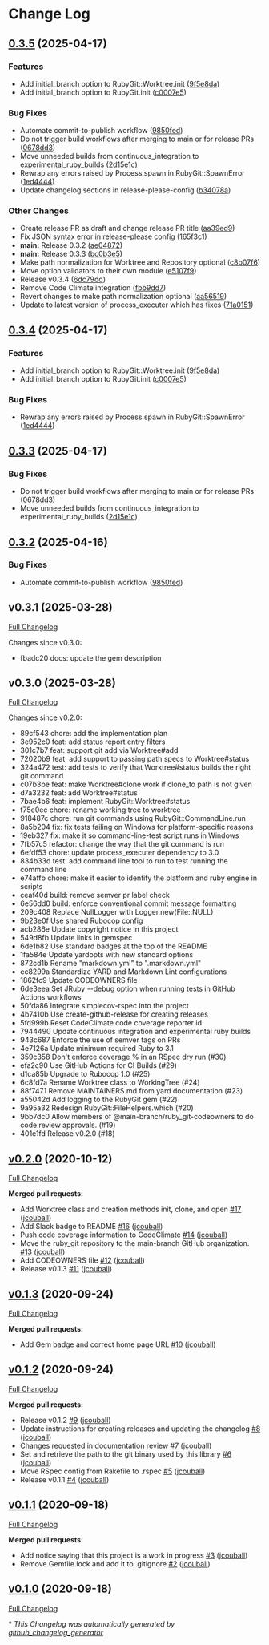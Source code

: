 # Change Log

## [0.3.5](https://github.com/main-branch/ruby_git/compare/v0.3.4...v0.3.5) (2025-04-17)


### Features

* Add initial_branch option to RubyGit::Worktree.init ([9f5e8da](https://github.com/main-branch/ruby_git/commit/9f5e8daca1599d46c9a53429b24f4fff47f148b6))
* Add initial_branch option to RubyGit.init ([c0007e5](https://github.com/main-branch/ruby_git/commit/c0007e501c2768e921c1aef618c8edb4969e5e95))


### Bug Fixes

* Automate commit-to-publish workflow ([9850fed](https://github.com/main-branch/ruby_git/commit/9850fed2230f154eaf6319644d0e6b40c5352e7f))
* Do not trigger build workflows after merging to main or for release PRs ([0678dd3](https://github.com/main-branch/ruby_git/commit/0678dd347235aaa9f55d84853de94d01935f974d))
* Move unneeded builds from continuous_integration to experimental_ruby_builds ([2d15e1c](https://github.com/main-branch/ruby_git/commit/2d15e1c7aef848e4d3cc857e6f606a0f68d7bf6f))
* Rewrap any errors raised by Process.spawn in RubyGit::SpawnError ([1ed4444](https://github.com/main-branch/ruby_git/commit/1ed4444c12ff1598af8915eac0c568bbaa865c84))
* Update changelog sections in release-please-config ([b34078a](https://github.com/main-branch/ruby_git/commit/b34078add703edf32d128efd64c12c45edffd21b))


### Other Changes

* Create release PR as draft and change release PR title ([aa39ed9](https://github.com/main-branch/ruby_git/commit/aa39ed95191a0678b8916b010b9abf6e99d94372))
* Fix JSON syntax error in release-please config ([165f3c1](https://github.com/main-branch/ruby_git/commit/165f3c1cd57a0fbdc98631b880095239b84423d6))
* **main:** Release 0.3.2 ([ae04872](https://github.com/main-branch/ruby_git/commit/ae04872fc4f7e4e6f8d374cb745f8fa0ba4acb5a))
* **main:** Release 0.3.3 ([bc0b3e5](https://github.com/main-branch/ruby_git/commit/bc0b3e5e538974b4a3e3ec33449453842cbd50d7))
* Make path normalization for Worktree and Repository optional ([c8b07f6](https://github.com/main-branch/ruby_git/commit/c8b07f6580df7894a45e6b3f9fb54f3a2725f218))
* Move option validators to their own module ([e5107f9](https://github.com/main-branch/ruby_git/commit/e5107f93fb12d2d56ed618217f3e362afce4adaf))
* Release v0.3.4 ([6dc79dd](https://github.com/main-branch/ruby_git/commit/6dc79dddec7f316a8cd10df05dd14d320aaee77e))
* Remove Code Climate integration ([fbb9dd7](https://github.com/main-branch/ruby_git/commit/fbb9dd75f358d35f04282eb2ee87e76f2a354762))
* Revert changes to make path normalization optional ([aa56519](https://github.com/main-branch/ruby_git/commit/aa56519051c32e7a5e5ec2361a02ef3d985e876e))
* Update to latest version of process_executer which has fixes ([71a0151](https://github.com/main-branch/ruby_git/commit/71a0151a1d5512fc46e5e00adec7185f89cd2ec9))

## [0.3.4](https://github.com/main-branch/ruby_git/compare/v0.3.3...v0.3.4) (2025-04-17)


### Features

* Add initial_branch option to RubyGit::Worktree.init ([9f5e8da](https://github.com/main-branch/ruby_git/commit/9f5e8daca1599d46c9a53429b24f4fff47f148b6))
* Add initial_branch option to RubyGit.init ([c0007e5](https://github.com/main-branch/ruby_git/commit/c0007e501c2768e921c1aef618c8edb4969e5e95))


### Bug Fixes

* Rewrap any errors raised by Process.spawn in RubyGit::SpawnError ([1ed4444](https://github.com/main-branch/ruby_git/commit/1ed4444c12ff1598af8915eac0c568bbaa865c84))

## [0.3.3](https://github.com/main-branch/ruby_git/compare/v0.3.2...v0.3.3) (2025-04-17)


### Bug Fixes

* Do not trigger build workflows after merging to main or for release PRs ([0678dd3](https://github.com/main-branch/ruby_git/commit/0678dd347235aaa9f55d84853de94d01935f974d))
* Move unneeded builds from continuous_integration to experimental_ruby_builds ([2d15e1c](https://github.com/main-branch/ruby_git/commit/2d15e1c7aef848e4d3cc857e6f606a0f68d7bf6f))

## [0.3.2](https://github.com/main-branch/ruby_git/compare/v0.3.1...v0.3.2) (2025-04-16)


### Bug Fixes

* Automate commit-to-publish workflow ([9850fed](https://github.com/main-branch/ruby_git/commit/9850fed2230f154eaf6319644d0e6b40c5352e7f))

## v0.3.1 (2025-03-28)

[Full Changelog](https://github.com/main-branch/ruby_git/compare/v0.3.0..v0.3.1)

Changes since v0.3.0:

* fbadc20 docs: update the gem description

## v0.3.0 (2025-03-28)

[Full Changelog](https://github.com/main-branch/ruby_git/compare/v0.2.0..v0.3.0)

Changes since v0.2.0:

* 89cf543 chore: add the implementation plan
* 3e952c0 feat: add status report entry filters
* 301c7b7 feat: support git add via Worktree#add
* 72020b9 feat: add support to passing path specs to Worktree#status
* 324a472 test: add tests to verify that Worktree#status builds the right git command
* c07b3be feat: make Worktree#clone work if clone_to path is not given
* d7a3232 feat: add Worktree#status
* 7bae4b6 feat: implement RubyGit::Worktree#status
* f75e0ec chore: rename working tree to worktree
* 918487c chore: run git commands using RubyGit::CommandLine.run
* 8a5b204 fix: fix tests failing on Windows for platform-specific reasons
* 19eb327 fix: make it so command-line-test script runs in Windows
* 7fb57c5 refactor: change the way that the git command is run
* 6efdf53 chore: update process_executer dependency to 3.0
* 834b33d test: add command line tool to run to test running the command line
* e74affb chore: make it easier to identify the platform and ruby engine in scripts
* ceaf40d build: remove semver pr label check
* 6e56dd0 build: enforce conventional commit message formatting
* 209c408 Replace NullLogger with Logger.new(File::NULL)
* 9b23e0f Use shared Rubocop config
* acb286e Update copyright notice in this project
* 549d8fb Update links in gemspec
* 6de1b82 Use standard badges at the top of the README
* 1fa584e Update yardopts with new standard options
* 872cd1b Rename "markdown.yml" to ".markdown.yml"
* ec8299a Standardize YARD and Markdown Lint configurations
* 1862fc9 Update CODEOWNERS file
* 6de3eea Set JRuby --debug option when running tests in GitHub Actions workflows
* 50fda86 Integrate simplecov-rspec into the project
* 4b7410b Use create-github-release for creating releases
* 5fd999b Reset CodeClimate code coverage reporter id
* 7944490 Update continuous integration and experimental ruby builds
* 943c687 Enforce the use of semver tags on PRs
* 4e7126a Update minimum required Ruby to 3.1
* 359c358 Don't enforce coverage % in an RSpec dry run (#30)
* efa2c90 Use GitHub Actions for CI Builds (#29)
* d1ca85b Upgrade to Rubocop 1.0 (#25)
* 6c8fd7a Rename Worktree class to WorkingTree (#24)
* 88f7471 Remove MAINTAINERS.md from yard documentation (#23)
* a55042d Add logging to the RubyGit gem (#22)
* 9a95a32 Redesign RubyGit::FileHelpers.which (#20)
* 9bb7dc0 Allow members of @main-branch/ruby_git-codeowners to do code review approvals. (#19)
* 401e1fd Release v0.2.0 (#18)

## [v0.2.0](https://github.com/main-branch/ruby_git/releases/tag/v0.2.0) (2020-10-12)

[Full Changelog](https://github.com/main-branch/ruby_git/compare/v0.1.3...v0.2.0)

**Merged pull requests:**

- Add Worktree class and creation methods init, clone, and open [\#17](https://github.com/main-branch/ruby_git/pull/17) ([jcouball](https://github.com/jcouball))
- Add Slack badge to README [\#16](https://github.com/main-branch/ruby_git/pull/16) ([jcouball](https://github.com/jcouball))
- Push code coverage information to CodeClimate [\#14](https://github.com/main-branch/ruby_git/pull/14) ([jcouball](https://github.com/jcouball))
- Move the ruby\_git repository to the main-branch GitHub organization. [\#13](https://github.com/main-branch/ruby_git/pull/13) ([jcouball](https://github.com/jcouball))
- Add CODEOWNERS file [\#12](https://github.com/main-branch/ruby_git/pull/12) ([jcouball](https://github.com/jcouball))
- Release v0.1.3 [\#11](https://github.com/main-branch/ruby_git/pull/11) ([jcouball](https://github.com/jcouball))

## [v0.1.3](https://github.com/main-branch/ruby_git/releases/tag/v0.1.3) (2020-09-24)

[Full Changelog](https://github.com/main-branch/ruby_git/compare/v0.1.2...v0.1.3)

**Merged pull requests:**

- Add Gem badge and correct home page URL [\#10](https://github.com/main-branch/ruby_git/pull/10) ([jcouball](https://github.com/jcouball))

## [v0.1.2](https://github.com/main-branch/ruby_git/releases/tag/v0.1.2) (2020-09-24)

[Full Changelog](https://github.com/main-branch/ruby_git/compare/v0.1.1...v0.1.2)

**Merged pull requests:**

- Release v0.1.2 [\#9](https://github.com/main-branch/ruby_git/pull/9) ([jcouball](https://github.com/jcouball))
- Update instructions for creating releases and updating the changelog [\#8](https://github.com/main-branch/ruby_git/pull/8) ([jcouball](https://github.com/jcouball))
- Changes requested in documentation review [\#7](https://github.com/main-branch/ruby_git/pull/7) ([jcouball](https://github.com/jcouball))
- Set and retrieve the path to the git binary used by this library [\#6](https://github.com/main-branch/ruby_git/pull/6) ([jcouball](https://github.com/jcouball))
- Move RSpec config from Rakefile to .rspec [\#5](https://github.com/main-branch/ruby_git/pull/5) ([jcouball](https://github.com/jcouball))
- Release v0.1.1 [\#4](https://github.com/main-branch/ruby_git/pull/4) ([jcouball](https://github.com/jcouball))

## [v0.1.1](https://github.com/main-branch/ruby_git/releases/tag/v0.1.1) (2020-09-18)

[Full Changelog](https://github.com/main-branch/ruby_git/compare/v0.1.0...v0.1.1)

**Merged pull requests:**

- Add notice saying that this project is a work in progress [\#3](https://github.com/main-branch/ruby_git/pull/3) ([jcouball](https://github.com/jcouball))
- Remove Gemfile.lock and add it to .gitignore [\#2](https://github.com/main-branch/ruby_git/pull/2) ([jcouball](https://github.com/jcouball))

## [v0.1.0](https://github.com/main-branch/ruby_git/releases/tag/v0.1.0) (2020-09-18)

[Full Changelog](https://github.com/main-branch/ruby_git/compare/04b4b2bc59b0b09ad45a69572450cb393dbe79a1...v0.1.0)



\* *This Changelog was automatically generated by [github_changelog_generator](https://github.com/github-changelog-generator/github-changelog-generator)*
